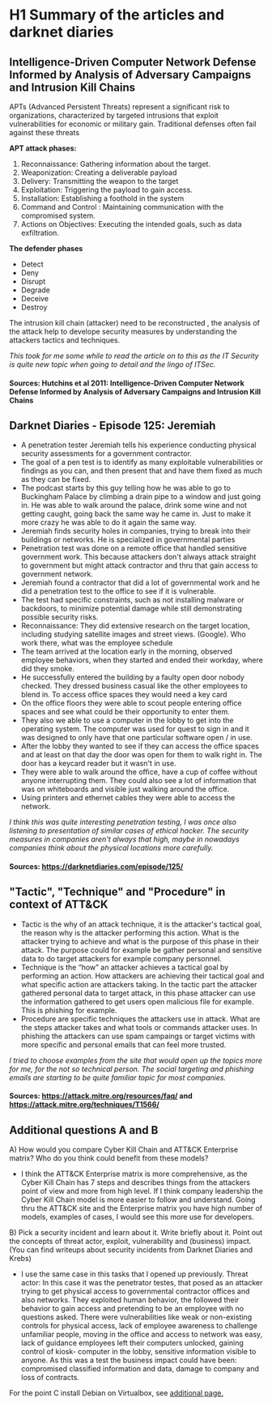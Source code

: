 # H1 Summary of the articles and darknet diaries

## Intelligence-Driven Computer Network Defense Informed by Analysis of Adversary Campaigns and Intrusion Kill Chains

APTs (Advanced Persistent Threats) represent a significant risk to organizations, characterized by targeted intrusions that exploit vulnerabilities for economic or military gain. Traditional defenses often fail against these threats

**APT attack phases:**

1. Reconnaissance: Gathering information about the target.
2. Weaponization: Creating a deliverable payload 
3. Delivery: Transmitting the weapon to the target 
4. Exploitation: Triggering the payload to gain access.
5. Installation: Establishing a foothold in the system
6. Command and Control : Maintaining communication with the compromised system.
7. Actions on Objectives: Executing the intended goals, such as data exfiltration.

**The defender phases**
* Detect
* Deny
* Disrupt
* Degrade
* Deceive
* Destroy
  
The intrusion kill chain (attacker) need to be reconstructed , the analysis of the attack help to develope security measures by understanding the attackers tactics and techniques. 

*This took for me some while to read the article on to this as the IT Security is quite new topic when going to detail and the lingo of ITSec.*  
	
#### Sources: Hutchins et al 2011: Intelligence-Driven Computer Network Defense Informed by Analysis of Adversary Campaigns and Intrusion Kill Chains

## Darknet Diaries - Episode 125: Jeremiah
	
* A penetration tester Jeremiah tells his experience conducting physical security assessments for a government contractor.
* The goal of a pen test is to identify as many exploitable vulnerabilities or findings as you can, and then present that and have them fixed as much as they can be fixed.
* The podcast starts by this guy telling how he was able to go to Buckingham Palace by climbing a drain pipe to a window and just going in. He was able to walk around the palace, drink some wine and not getting caught, going back the same way he came in. Just to make it more crazy he was able to do it again the same way.
* Jeremiah finds security holes in companies, trying to break into their buildings or networks. He is specialized in governmental parties
* Penetration test was done on a remote office that handled sensitive government work. This because attackers don't always attack straight to government but might attack contractor and thru that gain access to government network.
* Jeremiah found a contractor that did a lot of governmental work and he did a penetration test to the office to see if it is vulnerable.
* The test had specific constraints, such as not installing malware or backdoors, to minimize potential damage while still demonstrating possible security risks.
*  Reconnaissance: They did extensive research on the target location, including studying satellite images and street views. (Google). Who work there, what was the employee schedule
*  The team arrived at the location early in the morning, observed employee behaviors, when they started and ended their workday, where did they smoke.
*  He successfully entered the building by a faulty open door nobody checked. They dressed business casual like the other employees to blend in. To access office spaces they would need a key card
*  On the office floors they were able to scout people entering office spaces and see what could be their opportunity to enter them.
*  They also we able to use a computer in the lobby to get into the operating system. The computer was used for quest to sign in and it was designed to only have that one particular software open / in use.
*  After the lobby they wanted to see if they can access the office spaces and at least on that day the door was open for them to walk right in. The door has a keycard reader but it wasn't in use.
*  They were able to walk around the office, have a cup of coffee without anyone interrupting them. They could also see a lot of information that was on whiteboards and visible just walking around the office.
*  Using printers and ethernet cables they were able to access the network. 

*I think this was quite interesting penetration testing, I was once also listening to presentation of similar cases of ethical hacker. The security measures in companies aren't always that high, maybe in nowadays companies think about the physical locations more carefully.*

#### Sources: https://darknetdiaries.com/episode/125/

## "Tactic", "Technique" and "Procedure" in context of ATT&CK

* Tactic is the why of an attack technique, it is the attacker's tactical goal, the reason why is the attacker  performing this action. What is the attacker trying to achieve and what is the purpose of this phase in their attack. The purpose could for example be gather personal and sensitive data to do target attackers for example company personnel.
* Technique  is the “how” an attacker achieves a tactical goal by performing an action. How attackers are achieving their tactical goal and what specific action are attackers taking. In the tactic part the attacker gathered personal data to target attack, in this phase attacker can use the information gathered to get users open malicious file for example. This is phishing for example.
* Procedure are specific techniques the attackers use in attack. What are the steps attacker takes and what tools or commands attacker uses. In phishing the attackers can use spam campaings or target victims with more specific and personal emails that can feel more trusted. 

*I tried to choose examples from the site that would open up the topics more for me, for the not so technical person. The social targeting and phishing emails are starting to be quite familiar topic for most companies.* 
	
#### Sources: https://attack.mitre.org/resources/faq/ and https://attack.mitre.org/techniques/T1566/

## Additional questions A and B

A) How would you compare Cyber Kill Chain and ATT&CK Enterprise matrix? Who do you think could benefit from these models?
* I think the ATT&CK Enterprise matrix is more comprehensive, as the Cyber Kill Chain has 7 steps and describes things from the attackers point of view and more from high level. If I think company leadership the Cyber Kill Chain model is more easier to follow and understand. Going thru the ATT&CK site and the Enterprise matrix you have high number of models, examples of cases, I would see this more use for developers.

B) Pick a security incident and learn about it. Write briefly about it. Point out the concepts of threat actor, exploit, vulnerability and (business) impact. (You can find writeups about security incidents from Darknet Diaries and Krebs)
* I use the same case in this tasks that I opened up previously. Threat actor: In this case it was the penetrator testes, that posed as an attacker trying to get physical access to governmental contractor offices and also networks. They exploited human behavior, the followed their behavior to gain access and pretending to be an employee with no questions asked. There were vulnerabilities like weak or non-existing controls for physical access,  lack of employee awareness to challenge unfamiliar people, moving in the office and access to network was easy, lack of guidance employees left their computers unlocked, gaining control of kiosk- computer in the lobby, sensitive information visible to anyone. As this was a test the business impact could have been: compromised classified information and data, damage to company and loss of contracts. 

For the point C install Debian on Virtualbox, see [additional page.](./Task%20H1%20point%20C.md "Link to next page to open how the installion went")


